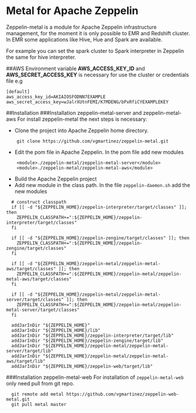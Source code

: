 # Metal for Apache Zeppelin

Zeppelin-metal is a module for Apache Zeppelin infrastructure management, for the moment it is only possible to EMR
and Redshift cluster. In EMR some applications like Hive, Hue and Spark are available.

For example you can set the spark cluster to Spark interpreter in Zeppelin the same for hive interpreter.

##AWS
Environment variable **AWS_ACCESS_KEY_ID** and **AWS_SECRET_ACCESS_KEY** is necessary  for use the cluster
or credentials file e.g

```
[default]
aws_access_key_id=AKIAIOSFODNN7EXAMPLE
aws_secret_access_key=wJalrXUtnFEMI/K7MDENG/bPxRfiCYEXAMPLEKEY
```
##Installation
###Installation zeppelin-metal-server and zeppelin-metal-aws
For install zeppelin-metal the next steps is necessary:
* Clone the project into Apache Zeppelin home directory.
```
    git clone https://github.com/vgmartinez/zeppelin-metal.git
```
* Edit the pom file in Apache Zeppelin.
  In the pom file add new modules
```
    <module>./zeppelin-metal/zeppelin-metal-server</module>
    <module>./zeppelin-metal/zeppelin-metal-aws</module>
```
* Build the Apache Zeppelin project
* Add new module in the class path.
  In the file ```zeppelin-daemon.sh``` add the new modules
```
  # construct classpath
  if [[ -d "${ZEPPELIN_HOME}/zeppelin-interpreter/target/classes" ]]; then
    ZEPPELIN_CLASSPATH+=":${ZEPPELIN_HOME}/zeppelin-interpreter/target/classes"
  fi
  
  if [[ -d "${ZEPPELIN_HOME}/zeppelin-zengine/target/classes" ]]; then
    ZEPPELIN_CLASSPATH+=":${ZEPPELIN_HOME}/zeppelin-zengine/target/classes"
  fi
  
  if [[ -d "${ZEPPELIN_HOME}/zeppelin-metal/zeppelin-metal-aws/target/classes" ]]; then
    ZEPPELIN_CLASSPATH+=":${ZEPPELIN_HOME}/zeppelin-metal/zeppelin-metal-aws/target/classes"
  fi
  
  if [[ -d "${ZEPPELIN_HOME}/zeppelin-metal/zeppelin-metal-server/target/classes" ]]; then
    ZEPPELIN_CLASSPATH+=":${ZEPPELIN_HOME}/zeppelin-metal/zeppelin-metal-server/target/classes"
  fi
  
  addJarInDir "${ZEPPELIN_HOME}"
  addJarInDir "${ZEPPELIN_HOME}/lib"
  addJarInDir "${ZEPPELIN_HOME}/zeppelin-interpreter/target/lib"
  addJarInDir "${ZEPPELIN_HOME}/zeppelin-zengine/target/lib"
  addJarInDir "${ZEPPELIN_HOME}/zeppelin-metal/zeppelin-metal-server/target/lib"
  addJarInDir "${ZEPPELIN_HOME}/zeppelin-metal/zeppelin-metal-aws/target/lib"
  addJarInDir "${ZEPPELIN_HOME}/zeppelin-web/target/lib"
```
###Installation zeppelin-metal-web
For installation of ```zeppelin-metal-web``` only need pull from git repo.
```
  git remote add metal https://github.com/vgmartinez/zeppelin-web-metal.git
  git pull metal master
```
